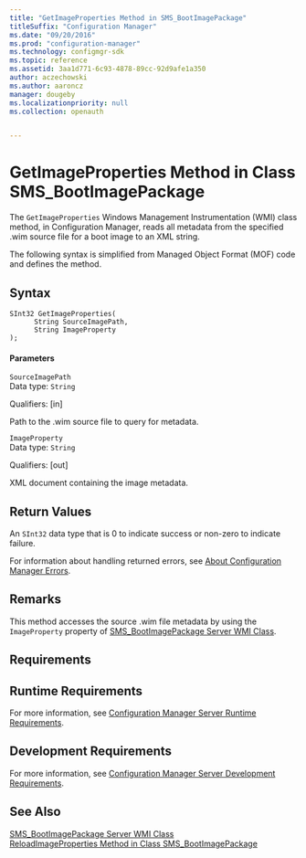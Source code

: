 ```yaml
---
title: "GetImageProperties Method in SMS_BootImagePackage"
titleSuffix: "Configuration Manager"
ms.date: "09/20/2016"
ms.prod: "configuration-manager"
ms.technology: configmgr-sdk
ms.topic: reference
ms.assetid: 3aa1d771-6c93-4878-89cc-92d9afe1a350
author: aczechowski
ms.author: aaroncz
manager: dougeby
ms.localizationpriority: null
ms.collection: openauth


---
```

# GetImageProperties Method in Class SMS_BootImagePackage
The `GetImageProperties` Windows Management Instrumentation (WMI) class method, in Configuration Manager, reads all metadata from the specified .wim source file for a boot image to an XML string.  

 The following syntax is simplified from Managed Object Format (MOF) code and defines the method.  

## Syntax  

```  
SInt32 GetImageProperties(  
      String SourceImagePath,  
      String ImageProperty  
);  
```  

#### Parameters  
 `SourceImagePath`  
 Data type: `String`  

 Qualifiers: [in]  

 Path to the .wim source file to query for metadata.  

 `ImageProperty`  
 Data type: `String`  

 Qualifiers: [out]  

 XML document containing the image metadata.  

## Return Values  
 An `SInt32` data type that is 0 to indicate success or non-zero to indicate failure.  

 For information about handling returned errors, see [About Configuration Manager Errors](../../../develop/core/understand/about-configuration-manager-errors.md).  

## Remarks  
 This method accesses the source .wim file metadata by using the `ImageProperty` property of [SMS_BootImagePackage Server WMI Class](../../../develop/reference/osd/sms_bootimagepackage-server-wmi-class.md).  

## Requirements  

## Runtime Requirements  
 For more information, see [Configuration Manager Server Runtime Requirements](../../../develop/core/reqs/server-runtime-requirements.md).  

## Development Requirements  
 For more information, see [Configuration Manager Server Development Requirements](../../../develop/core/reqs/server-development-requirements.md).  

## See Also  
 [SMS_BootImagePackage Server WMI Class](../../../develop/reference/osd/sms_bootimagepackage-server-wmi-class.md)   
 [ReloadImageProperties Method in Class SMS_BootImagePackage](../../../develop/reference/osd/reloadimageproperties-method-in-class-sms_bootimagepackage.md)
